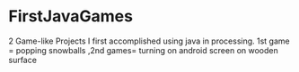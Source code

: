 # FirstJavaGames
2 Game-like Projects I first  accomplished using java in processing. 1st game = popping snowballs ,2nd games= turning on android screen on wooden surface
